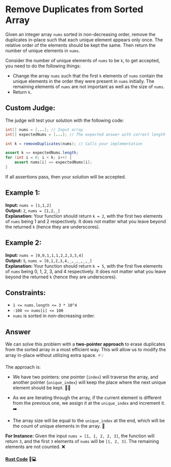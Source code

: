 # Remove Duplicates from Sorted Array

Given an integer array `nums` sorted in non-decreasing order, remove the duplicates in-place such that each unique element appears only once. The relative order of the elements should be kept the same. Then return the number of unique elements in `nums`.

Consider the number of unique elements of `nums` to be `k`, to get accepted, you need to do the following things:

- Change the array `nums` such that the first `k` elements of `nums` contain the unique elements in the order they were present in `nums` initially. The remaining elements of `nums` are not important as well as the size of `nums`.
- Return `k`.

## Custom Judge:

The judge will test your solution with the following code:

```java
int[] nums = [...]; // Input array
int[] expectedNums = [...]; // The expected answer with correct length

int k = removeDuplicates(nums); // Calls your implementation

assert k == expectedNums.length;
for (int i = 0; i < k; i++) {
    assert nums[i] == expectedNums[i];
}
```

If all assertions pass, then your solution will be accepted.

## Example 1:

**Input:** `nums = [1,1,2]`  
**Output:** `2`, `nums = [1,2,_]`  
**Explanation:** Your function should return `k = 2`, with the first two elements of `nums` being 1 and 2 respectively. It does not matter what you leave beyond the returned `k` (hence they are underscores).

## Example 2:

**Input:** `nums = [0,0,1,1,1,2,2,3,3,4]`  
**Output:** `5`, `nums = [0,1,2,3,4,_,_,_,_,_]`  
**Explanation:** Your function should return `k = 5`, with the first five elements of `nums` being 0, 1, 2, 3, and 4 respectively. It does not matter what you leave beyond the returned `k` (hence they are underscores).

## Constraints:

- `1 <= nums.length <= 3 * 10^4`
- `-100 <= nums[i] <= 100`
- `nums` is sorted in non-decreasing order.

## Answer

We can solve this problem with a **two-pointer approach** to erase duplicates from the sorted array in a most efficient way. This will allow us to modify the array in-place without utilizing extra space. ⚡💡

The approach is:

- We have two pointers: one pointer (`index`) will traverse the array, and another pointer (`unique_index`) will keep the place where the next unique element should be kept. 📍🔄

- As we are iterating through the array, if the current element is different from the previous one, we assign it at the `unique_index` and increment it. ➡️

- The array size will be equal to the `unique_index` at the end, which will be the count of unique elements in the array. 🎯

**For Instance:** Given the input `nums = [1, 1, 2, 2, 3]`, the function will return `3`, and the first `3` elements of `nums` will be `[1, 2, 3]`. The remaining elements are not counted. ❌


#### [Rust Code](./src/lib.rs) 📄💻
